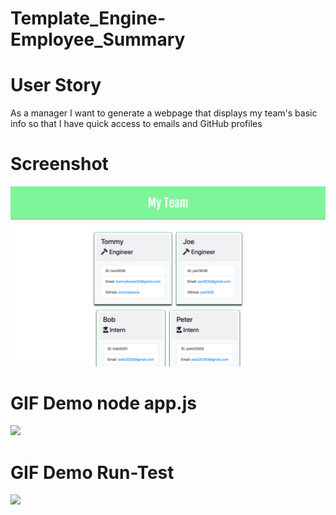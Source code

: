# Template_Engine-Employee_Summary

# User Story

As a manager
I want to generate a webpage that displays my team's basic info
so that I have quick access to emails and GitHub profiles

# Screenshot
![alt_image](./Develop/Team-Profile-Screenshot.png)

# GIF Demo node app.js
![](https://media.giphy.com/media/RJc13Tdgb9DsawrDEq/giphy.gif)

# GIF Demo Run-Test
![](https://media.giphy.com/media/cLMAuRM3WTaDcKZU49/giphy.gif)